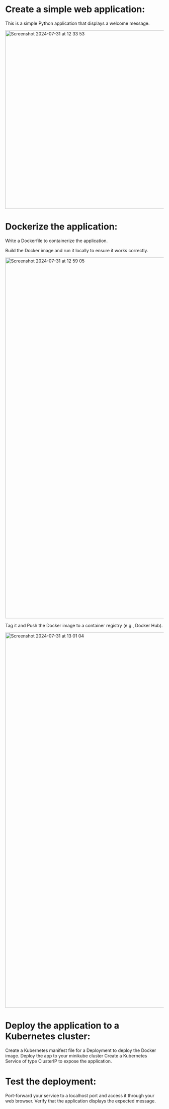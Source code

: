 # Create a simple web application:

This is a simple Python application that displays a welcome message.

<img width="565" alt="Screenshot 2024-07-31 at 12 33 53" src="https://github.com/user-attachments/assets/523e76d6-3277-48f3-a4e2-e9b805a81aac">


# Dockerize the application:

Write a Dockerfile to containerize the application. <br>

Build the Docker image and run it locally to ensure it works correctly.<br>

<img width="1142" alt="Screenshot 2024-07-31 at 12 59 05" src="https://github.com/user-attachments/assets/399d20d5-5f40-48b5-85e8-9d985bc49e7a">

Tag it and Push the Docker image to a container registry (e.g., Docker Hub).

<img width="1188" alt="Screenshot 2024-07-31 at 13 01 04" src="https://github.com/user-attachments/assets/2bddd5a5-c791-43c0-9147-3730c31a07f0">




# Deploy the application to a Kubernetes cluster:

Create a Kubernetes manifest file for a Deployment to deploy the Docker image.
Deploy the app to your minikube cluster
Create a Kubernetes Service of type ClusterIP to expose the application.

# Test the deployment:

Port-forward your service to a localhost port and access it through your web browser.
Verify that the application displays the expected message.
